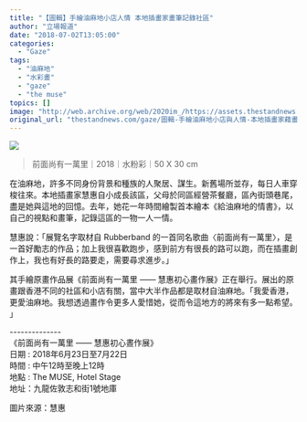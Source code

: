 ```yaml
---
title: "【圖輯】手繪油麻地小店人情 本地插畫家畫筆記錄社區"
author: "立場報道"
date: "2018-07-02T13:05:00"
categories:
  - "Gaze"
tags:
  - "油麻地"
  - "水彩畫"
  - "gaze"
  - "the muse"
topics: []
image: "http://web.archive.org/web/2020im_/https://assets.thestandnews.com/media/photos/gallery/135/YMT-me-72dpi_GDpU2.jpg"
original_url: "thestandnews.com/gaze/圖輯-手繪油麻地小店與人情-本地插畫家藉畫筆記錄社區"
---
```

![](http://web.archive.org/web/2020im_/https://assets.thestandnews.com/media/photos/gallery/135/YMT-me-72dpi_GDpU2.jpg)
> 前面尚有一萬里｜2018｜水粉彩｜50 X 30 cm

在油麻地，許多不同身份背景和種族的人聚居、謀生。新舊場所並存，每日人車穿梭往來。本地插畫家慧惠自小成長該區，父母於同區經營茶餐廳，區內街頭巷尾，盡是她與這地的回憶。去年，她花一年時間繪製首本繪本《給油麻地的情書》，以自己的視點和畫筆，記錄這區的一物一人一情。

慧惠說：「展覽名字取材自 Rubberband 的一首同名歌曲〈前面尚有一萬里〉，是一首好勵志的作品；加上我很喜歡跑步，感到前方有很長的路可以跑，而在插畫創作上，我也有好長的路要走，需要尋求進步。」

其手繪原畫作品展《前面尚有一萬里 —— 慧惠初心畫作展》正在舉行。展出的原畫跟香港不同的社區和小店有關，當中大半作品都是取材自油麻地。「我愛香港，更愛油麻地。我想透過畫作令更多人愛惜她，從而令這地方的將來有多一點希望。 」

\--------------  
《前面尚有一萬里 —— 慧惠初心晝作展》   
日期 : 2018年6月23日至7月22日  
時間 : 中午12時至晚上12時  
地點 : The MUSE, Hotel Stage  
地址：九龍佐敦志和街1號地庫  
  
圖片來源：慧惠